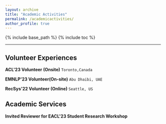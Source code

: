 ```yaml
---
layout: archive
title: "Academic Activities"
permalink: /academicactivities/
author_profile: true
---
```



{% include base_path %}
{% include toc %}

---

## Volunteer Experiences

**ACL'23 Volunteer (Onsite)**  `Toronto,Canada`

**EMNLP'23 Volunteer(On-site)**  `Abu Dhaibi, UAE`

**RecSys'22 Volunteer (Online)**  `Seattle, US`


## Academic Services

**Invited Reviewer for EACL'23 Student Research Workshop**
